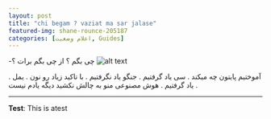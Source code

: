 ```yaml
---
layout: post
title: "chi begam ? vaziat ma sar jalase"
featured-img: shane-rounce-205187
categories: [اعلام وضعیت, Guides]
---
```


-چی بگم ؟ 
از چی بگم برات ؟ 
![alt text](../assets/img/posts/sleek.jpg "وضعیت رو به موت سر جلسه")

. آموختیم پایتون چه میکند
. سی یاد گرفتیم 
. جنگو یاد نگرفتیم . با تاکید زیاد رو نون 
. یمل یاد گرفتیم 
. هوش مصنوعی منو به چالش نکشید دیگه یادم نیست . 

---
**Test**: This is atest